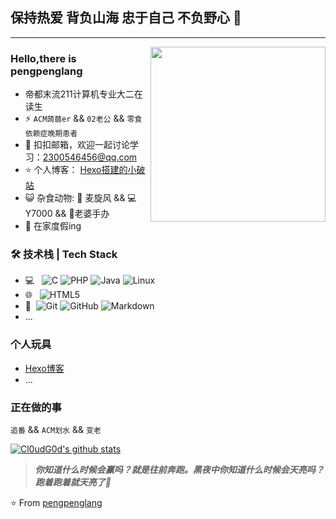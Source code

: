 ## 保持热爱 背负山海 忠于自己 不负野心 👋
---
<img align="right" alt="" src="https://gitee.com/pengpenglang/blogimg/raw/master/img/84.gif" style="max-width:100%;" width="280px" />

### Hello,there is pengpenglang 

- 帝都末流211计算机专业大二在读生
- ⚡ `ACM蒟蒻er` && `02老公` && `零食依赖症晚期患者`
- 💬 扣扣邮箱，欢迎一起讨论学习：[2300546456@qq.com](mailto:2300546456@qq.com)
- ⭐ 个人博客： [Hexo搭建的小破站](https://pengpenglang.vip/)
- 😺 杂食动物: 🍹 麦旋风 && 💻 Y7000 && 🎁老婆手办
- 📆 在家度假ing


### 🛠 技术栈 | Tech Stack

- 💻 &#160; 
![C](https://img.shields.io/badge/C-%E8%AF%AD%E8%A8%80-red)
![PHP](https://img.shields.io/badge/PHP-5-brightgreen)
![Java](https://img.shields.io/badge/-Java-333333?style=flat&logo=Java&logoColor=007396)
![Linux](https://img.shields.io/badge/-Linux-333333?style=flat&logo=Linux&logoColor=FCC624)
- 🌐 &#160; ![HTML5](https://img.shields.io/badge/-HTML5-333333?style=flat&logo=HTML5)
- 🔧 &#160;![Git](https://img.shields.io/badge/-Git-333333?style=flat&logo=git)
![GitHub](https://img.shields.io/badge/-GitHub-333333?style=flat&logo=github)
![Markdown](https://img.shields.io/badge/-Markdown-333333?style=flat&logo=markdown)
- ...

### 个人玩具
- [Hexo博客](https://pengpenglang.vip/)
- ...

### 正在做的事
`追番` && `ACM划水` && `变老`

[![Cl0udG0d's github stats](https://github-readme-stats.vercel.app/api?username=pengpenglang&show_icons=true&theme=dark)](https://github.com/anuraghazra/github-readme-stats)

> ***你知道什么时候会赢吗？就是往前奔跑。黑夜中你知道什么时候会天亮吗？跑着跑着就天亮了🏃***


⭐️ From [pengpenglang](https://github.com/pengpenglang)

